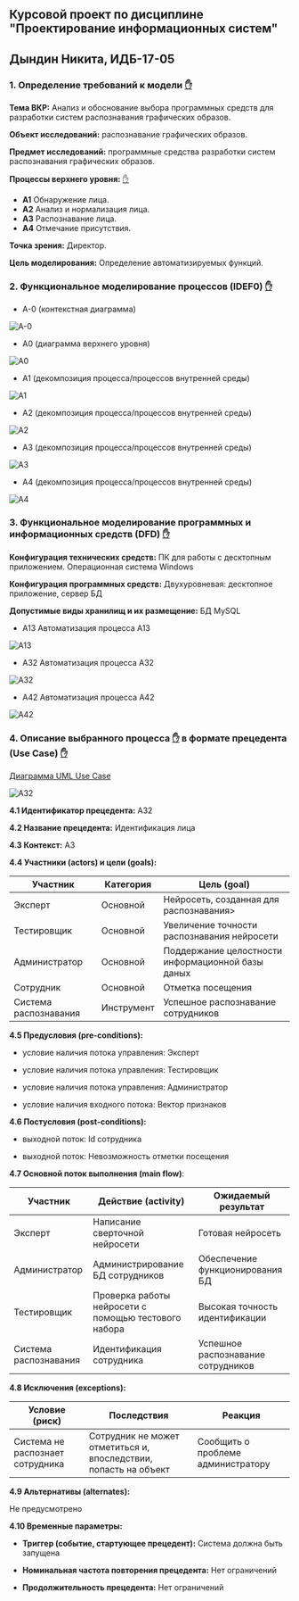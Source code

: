 ## Курсовой проект по дисциплине "Проектирование информационных систем"

## Дындин Никита, ИДБ-17-05

### 1. Определение требований к модели [✋]()

**Тема ВКР:** Анализ и обоснование выбора программных средств для разработки систем распознавания графических образов. 

**Объект исследований:** распознавание графических образов.

**Предмет исследований:** программные средства разработки систем распознавания графических образов.

**Процессы верхнего уровня:** [✋](https://github.com/stankin/design-part-2/wiki/sem1)
* **А1** Обнаружение лица. 
* **А2** Анализ и нормализация лица. 
* **А3** Распознавание лица. 
* **А4** Отмечание присутствия.  

**Точка зрения:** Директор. 

**Цель моделирования:** Определение автоматизируемых функций. 

### 2. Функциональное моделирование процессов (IDEF0) [✋](https://github.com/stankin/design-part-2/wiki/LR-1)

* A-0 (контекстная диаграмма)

![A-0](https://github.com/Sw3nk/DyndinNickita.github.io/blob/master/Course%20project/01_A0.png)

* A0 (диаграмма верхнего уровня)

![A0](https://github.com/Sw3nk/DyndinNickita.github.io/blob/master/Course%20project/02_A0.png)

* A1 (декомпозиция процесса/процессов внутренней среды)

![A1](https://github.com/Sw3nk/DyndinNickita.github.io/blob/master/Course%20project/03_A1.png)

* A2 (декомпозиция процесса/процессов внутренней среды)

![A2](https://github.com/Sw3nk/DyndinNickita.github.io/blob/master/Course%20project/05_A2.png)

* A3 (декомпозиция процесса/процессов внутренней среды)

![A3](https://github.com/Sw3nk/DyndinNickita.github.io/blob/master/Course%20project/06_A3.png)

* A4 (декомпозиция процесса/процессов внутренней среды)

![A4](https://github.com/Sw3nk/DyndinNickita.github.io/blob/master/Course%20project/08_A4.png)

### 3. Функциональное моделирование программных и информационных средств (DFD) [✋](https://github.com/stankin/design-part-2/wiki/LR-2)

**Конфигурация технических средств:** ПК для работы с десктопным приложением. Операционная система Windows

**Конфигурация программных средств:** Двухуровневая: десктопное приложение, сервер БД

**Допустимые виды хранилищ и их размещение:** БД MySQL

* A13 Автоматизация процесса А13

![A13](https://github.com/Sw3nk/DyndinNickita.github.io/blob/master/Course%20project/04_A13.png)

* A32 Автоматизация процесса А32

![A32](https://github.com/Sw3nk/DyndinNickita.github.io/blob/master/Course%20project/07_A32.png)

* A42 Автоматизация процесса А42

![A42](https://github.com/Sw3nk/DyndinNickita.github.io/blob/master/Course%20project/09_A42.png)

### 4. Описание выбранного процесса [✋](https://github.com/stankin/design-part-2/wiki/LR-3) в формате прецедента (Use Case) [✋](https://github.com/stankin/design-part-2/wiki/LR-4)

[Диаграмма UML Use Case](https://github.com/Sw3nk/DyndinNickita.github.io/blob/master/Course%20project/UML_use_case.txt)

![A32](https://github.com/Sw3nk/DyndinNickita.github.io/blob/master/Course%20project/UML_use_case.png)

**4.1 Идентификатор прецедента:** A32

**4.2 Название прецедента:** Идентификация лица

**4.3 Контекст:** A3

**4.4 Участники (actors) и цели (goals):**

| Участник  | Категория  | Цель (goal) |
|---|---|---|
| Эксперт | Основной  | Нейросеть, созданная для распознавания> |
| Тестировщик | Основной  | Увеличение точности распознавания нейросети |
| Администратор | Основной | Поддержание целостности информационной базы даных |
| Сотрудник | Основной | Отметка посещения |
| Система распознавания | Инструмент | Успешное распознавание сотрудников |

**4.5 Предусловия (pre-conditions):**

* условие наличия потока управления: Эксперт

* условие наличия потока управления: Тестировщик

* условие наличия потока управления: Администратор

* условие наличия входного потока: Вектор признаков

**4.6 Постусловия (post-conditions):**

* выходной поток: Id сотрудника

* выходной поток: Невозможность отметки посещения

**4.7 Основной поток выполнения (main flow)**:

| Участник  | Действие (activity)  | Ожидаемый результат |
|---|---|---|
| Эксперт | Написание сверточной нейросети | Готовая нейросеть |
| Администратор | Администрирование БД сотрудников | Обеспечение функционирования БД |
| Тестировщик | Проверка работы нейросети с помощью тестового набора | Высокая точность идентификации |
| Система распознавания | Идентификация сотрудника | Успешное распознавание сотрудников |

**4.8 Исключения (exceptions):**

| Условие (риск) | Последствия | Реакция |
|---|---|---|
| Система не распознает сотрудника | Сотрудник не может отметиться и, впоследствии, попасть на объект | Сообщить о проблеме администратору |

**4.9 Альтернативы (alternates):**

Не предусмотрено

**4.10 Временные параметры:**

* **Триггер (событие, стартующее прецедент):** Система должна быть запущена

* **Номинальная частота повторения прецедента:** Нет ограничений

* **Продолжительность прецедента:** Нет ограничений

